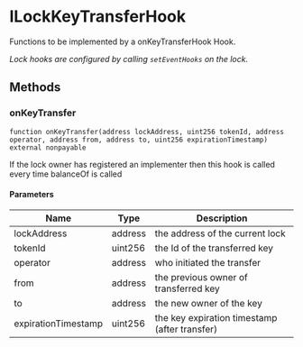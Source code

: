 # ILockKeyTransferHook





Functions to be implemented by a onKeyTransferHook Hook.

*Lock hooks are configured by calling `setEventHooks` on the lock.*

## Methods

### onKeyTransfer

```solidity
function onKeyTransfer(address lockAddress, uint256 tokenId, address operator, address from, address to, uint256 expirationTimestamp) external nonpayable
```

If the lock owner has registered an implementer then this hook is called every time balanceOf is called



#### Parameters

| Name | Type | Description |
|---|---|---|
| lockAddress | address | the address of the current lock |
| tokenId | uint256 | the Id of the transferred key  |
| operator | address | who initiated the transfer |
| from | address | the previous owner of transferred key  |
| to | address | the new owner of the key |
| expirationTimestamp | uint256 | the key expiration timestamp (after transfer) |




